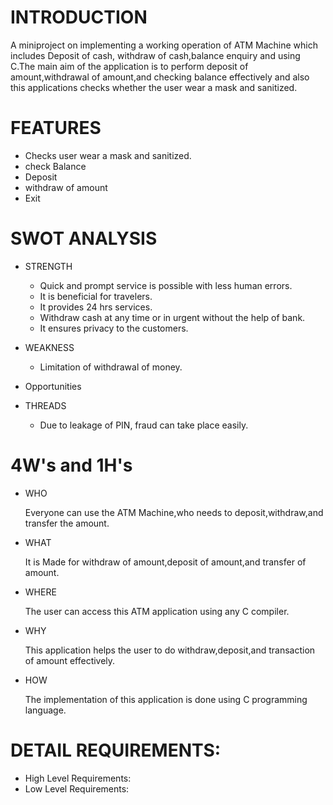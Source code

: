 # INTRODUCTION
A miniproject on implementing a working operation of ATM Machine which includes Deposit of cash, withdraw of cash,balance enquiry and using C.The main aim of the application is to perform deposit of amount,withdrawal of amount,and checking balance effectively and also this applications checks whether the user wear a mask and sanitized. 
# FEATURES
- Checks user wear a mask and sanitized.
- check Balance
- Deposit
- withdraw of amount
- Exit
# SWOT ANALYSIS
- STRENGTH
  - Quick and prompt service is possible with less human errors.
  - It is beneficial for travelers.
  - It provides 24 hrs services.
  - Withdraw cash at any time or in urgent without the help of bank.
  - It ensures privacy to the customers.

- WEAKNESS
  - Limitation of withdrawal of money.

- Opportunities

- THREADS
  - Due to leakage of PIN, fraud can take place easily.
# 4W's and 1H's
- WHO

   Everyone can use the ATM Machine,who needs to deposit,withdraw,and transfer the amount.
- WHAT

  It is Made for withdraw of amount,deposit of amount,and transfer of amount.
- WHERE

  The user can access this ATM application using any C compiler.
- WHY

  This application helps the user to do withdraw,deposit,and transaction of amount effectively.
- HOW

  The implementation of this application is done using C programming language.
# DETAIL REQUIREMENTS:
- High Level Requirements:
- Low Level Requirements:
